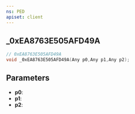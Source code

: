 ```yaml
---
ns: PED
apiset: client
---
```

## _0xEA8763E505AFD49A

```c
// 0xEA8763E505AFD49A
void _0xEA8763E505AFD49A(Any p0,Any p1,Any p2);
```


## Parameters
* **p0**:
* **p1**:
* **p2**:
